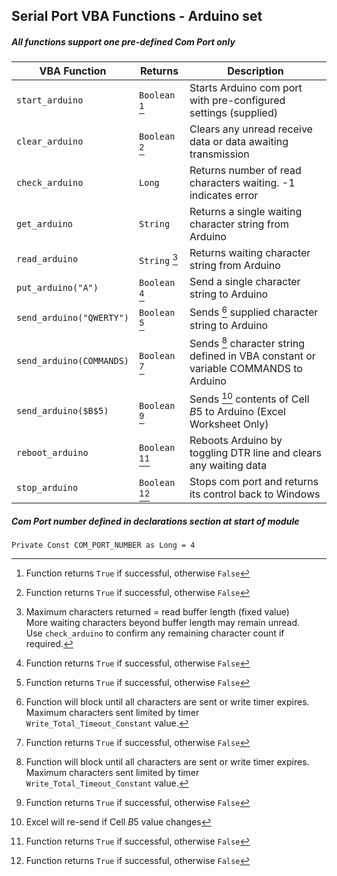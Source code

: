 ## Serial Port VBA Functions - Arduino set

##### All functions support one pre-defined Com Port only

| VBA Function                   |    Returns     | Description                                                                           |
| -------------------------------|----------------|---------------------------------------------------------------------------------------|
| `start_arduino`                | `Boolean` [^1] | Starts Arduino com port with pre-configured settings (supplied)                             |
| `clear_arduino`                | `Boolean` [^1] | Clears any unread receive data or data awaiting transmission                          |
| `check_arduino`                | `Long`         | Returns number of read characters waiting. -1 indicates error                         |
| `get_arduino`                  | `String`       | Returns a single waiting character string from Arduino                                |
| `read_arduino`                 | `String`  [^3] | Returns waiting character string from Arduino                                         |
| `put_arduino("A")`             | `Boolean` [^1] | Send a single character string to Arduino                                             |
| `send_arduino("QWERTY")`       | `Boolean` [^1] | Sends [^2] supplied character string to Arduino                                       |
| `send_arduino(COMMANDS)`       | `Boolean` [^1] | Sends [^2] character string defined in VBA constant or variable COMMANDS to Arduino   |
| `send_arduino($B$5)`           | `Boolean` [^1] | Sends [^4] contents of Cell $B$5 to Arduino (Excel Worksheet Only)                   |
| `reboot_arduino`               | `Boolean` [^1] | Reboots Arduino by toggling DTR line and clears any waiting data                      |
| `stop_arduino`                 | `Boolean` [^1] | Stops com port and returns its control back to Windows                                |

##### Com Port number defined in declarations section at start of module   
`Private Const COM_PORT_NUMBER as Long = 4`    

[^1]: Function returns `True` if successful, otherwise `False`  

[^2]: Function will block until all characters are sent or write timer expires.  
      Maximum characters sent limited by timer `Write_Total_Timeout_Constant` value.   
      
[^3]: Maximum characters returned = read buffer length (fixed value)    
      More waiting characters beyond buffer length may remain unread.   
      Use `check_arduino` to confirm any remaining character count if required.   
      
[^4]:  Excel will re-send if Cell $B$5 value changes     
      
[^5]: Port settings if supplied should have the same structure as the equivalent command-line Mode arguments for a COM Port

